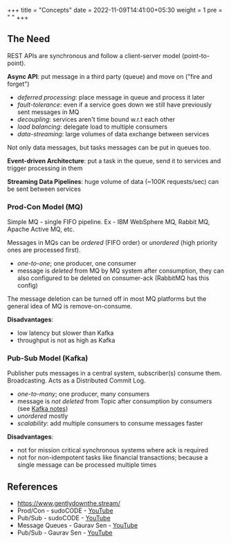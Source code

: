 +++
title = "Concepts"
date =  2022-11-09T14:41:00+05:30
weight = 1
pre = "<i class='fas fa-pen' style='color: white'></i> "
+++

## The Need
REST APIs are synchronous and follow a client-server model (point-to-point).

**Async API**: put message in a third party (queue) and move on ("fire and forget")

- _deferred processing_: place message in queue and process it later
- _fault-tolerance_: even if a service goes down we still have previously sent messages in MQ
- _decoupling_: services aren't time bound w.r.t each other
- _load balancing_: delegate load to multiple consumers
- _data-streaming_: large volumes of data exchange between services

Not only data messages, but tasks messages can be put in queues too.

**Event-driven Architecture**: put a task in the queue, send it to services and trigger processing in them 

**Streaming Data Pipelines**: huge volume of data (\~100K requests/sec) can be sent between services

### Prod-Con Model (MQ)
Simple MQ - single FIFO pipeline. Ex - IBM WebSphere MQ, Rabbit MQ, Apache Active MQ, etc.

Messages in MQs can be _ordered_ (FIFO order) or _unordered_ (high priority ones are processed first).

- _one-to-one_; one producer, one consumer
- message is _deleted_ from MQ by MQ system after consumption, they can also configured to be deleted on consumer-ack (RabbitMQ has this config)

The message deletion can be turned off in most MQ platforms but the general idea of MQ is remove-on-consume.

**Disadvantages**:
- low latency but slower than Kafka
- throughput is not as high as Kafka

### Pub-Sub Model (Kafka)
Publisher puts messages in a central system, subscriber(s) consume them. Broadcasting. Acts as a Distributed Commit Log.

- _one-to-many_; one producer, many consumers
- message is _not deleted_ from Topic after consumption by consumers (see [Kafka notes](/data/broker/kafka/))
- _unordered_ mostly
- _scalability_: add multiple consumers to consume messages faster 

**Disadvantages**:
- not for mission critical synchronous systems where ack is required
- not for non-idempotent tasks like financial transactions; because a single message can be processed multiple times

## References
- https://www.gentlydownthe.stream/
- Prod/Con - sudoCODE - [YouTube](https://youtu.be/J6CBdSCB_fY)
- Pub/Sub - sudoCODE - [YouTube](https://youtu.be/EgJ7xts82Mg)
- Message Queues - Gaurav Sen - [YouTube](https://youtu.be/oUJbuFMyBDk)
- Pub/Sub - Gaurav Sen - [YouTube](https://youtu.be/FMhbR_kQeHw)